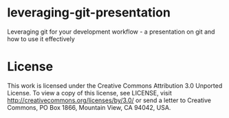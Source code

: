 # leveraging-git-presentation
Leveraging git for your development workflow - a presentation on git and how to use it effectively

# License
This work is licensed under the Creative Commons Attribution 3.0 Unported License. To view a copy of this license, see LICENSE, visit http://creativecommons.org/licenses/by/3.0/ or send a letter to Creative Commons, PO Box 1866, Mountain View, CA 94042, USA.